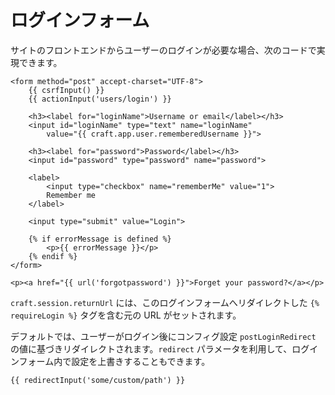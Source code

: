 # ログインフォーム

サイトのフロントエンドからユーザーのログインが必要な場合、次のコードで実現できます。

```twig
<form method="post" accept-charset="UTF-8">
    {{ csrfInput() }}
    {{ actionInput('users/login') }}

    <h3><label for="loginName">Username or email</label></h3>
    <input id="loginName" type="text" name="loginName"
        value="{{ craft.app.user.rememberedUsername }}">

    <h3><label for="password">Password</label></h3>
    <input id="password" type="password" name="password">

    <label>
        <input type="checkbox" name="rememberMe" value="1">
        Remember me
    </label>

    <input type="submit" value="Login">

    {% if errorMessage is defined %}
        <p>{{ errorMessage }}</p>
    {% endif %}
</form>

<p><a href="{{ url('forgotpassword') }}">Forget your password?</a></p>
```

`craft.session.returnUrl` には、このログインフォームへリダイレクトした `{% requireLogin %}` タグを含む元の URL がセットされます。

デフォルトでは、ユーザーがログイン後にコンフィグ設定 `postLoginRedirect` の値に基づきリダイレクトされます。`redirect` パラメータを利用して、ログインフォーム内で設定を上書きすることもできます。

```twig
{{ redirectInput('some/custom/path') }}
```

